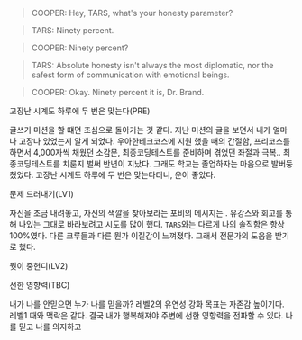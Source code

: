 
> COOPER: Hey, TARS, what's your honesty parameter?

> TARS: Ninety percent.

> COOPER: Ninety percent?

> TARS: Absolute honesty isn't always the most diplomatic, nor the safest form of communication with emotional beings.

> COOPER: Okay. Ninety percent it is, Dr. Brand.



고장난 시계도 하루에 두 번은 맞는다(PRE)

글쓰기 미션을 할 떄면 초심으로 돌아가는 것 같다. 지난 미션의 글을 보면서 내가 얼마나 고장나 있었는지 알게 되었다. 우아한테크코스에 지원 했을 때의 간절함, 프리코스를 하면서 4,000자씩 채웠던 소감문, 최종코딩테스트를 준비하며 겪었던 좌절과 극복..
최종코딩테스트를 치룬지 벌써 반년이 지났다. 그래도 학교는 졸업하자는 마음으로 발버둥 쳤었다. 고장난 시계도 하루에 두 번은 맞는다더니, 운이 좋았다.

문제 드러내기(LV1)

자신을 조금 내려놓고, 자신의 색깔을 찾아보라는 포비의 메시지는 . 유강스와 회고를 통해 나있는 그대로 바라보려고 시도를 많이 했다. `TARS`와는 다르게 나의 솔직함은 항상 100%였다. 다른 크루들과 다른 뭔가 이질감이 느껴졌다. 그래서 전문가의 도움을 받기로 했다. 

뭣이 중헌디(LV2)





선한 영향력(TBC)

내가 나를 안믿으면 누가 나를 믿을까? 레벨2의 유연성 강화 목표는 자존감 높이기다. 레벨1 때와 맥락은 같다. 결국 내가 행복해져야 주변에 선한 영향력을 전파할 수 있다. 나를 믿고 나를 의지하고 